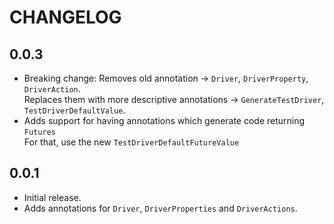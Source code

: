 # CHANGELOG

## 0.0.3

* Breaking change: Removes old annotation -> `Driver`, `DriverProperty`, `DriverAction`.  
Replaces them with more descriptive annotations -> `GenerateTestDriver`, `TestDriverDefaultValue`.
* Adds support for having annotations which generate code returning `Futures`  
For that, use the new `TestDriverDefaultFutureValue`

## 0.0.1

* Initial release.
* Adds annotations for `Driver`, `DriverProperties` and `DriverActions`.
